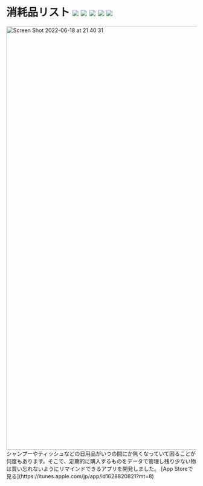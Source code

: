# 消耗品リスト <img src="https://img.shields.io/badge/-Xcode13-000.svg?logo=xcode&style=flat"> <img src="https://img.shields.io/badge/-Swift5-000.svg?logo=swift&style=flat"> <img src="https://img.shields.io/badge/-Realm-000.svg?logo=realm&style=flat"> <img src="https://img.shields.io/badge/-iOS15~-000.svg?logo=apple&style=flat"> <img src="https://img.shields.io/badge/-MVC-000.svg?&style=flat">
<img width="1122" alt="Screen Shot 2022-06-18 at 21 40 31" src="https://user-images.githubusercontent.com/97211329/174438127-2aaf9e6c-dce3-41ce-b319-e401c001b937.png">
シャンプーやティッシュなどの日用品がいつの間にか無くなっていて困ることが何度もあります。そこで、定期的に購入するものをデータで管理し残り少ない物は買い忘れないようにリマインドできるアプリを開発しました。 
[App Storeで見る](https://itunes.apple.com/jp/app/id1628820821?mt=8)
